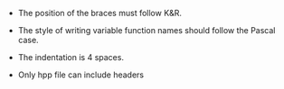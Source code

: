 * The position of the braces must follow K&R.

* The style of writing variable function names should follow the Pascal case.

* The indentation is 4 spaces.

* Only hpp file can include headers